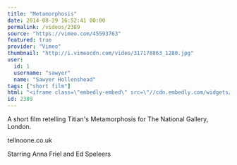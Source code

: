 ```yaml
---
title: "Metamorphosis"
date: 2014-08-29 16:52:41 00:00
permalink: /videos/2389
source: "https://vimeo.com/45593763"
featured: true
provider: "Vimeo"
thumbnail: "http://i.vimeocdn.com/video/317178863_1280.jpg"
user:
  id: 1
  username: "sawyer"
  name: "Sawyer Hollenshead"
tags: ["short film"]
html: "<iframe class=\"embedly-embed\" src=\"//cdn.embedly.com/widgets/media.html?src=http%3A%2F%2Fplayer.vimeo.com%2Fvideo%2F45593763&wmode=transparent&src_secure=1&url=http%3A%2F%2Fvimeo.com%2F45593763&image=http%3A%2F%2Fi.vimeocdn.com%2Fvideo%2F317178863_1280.jpg&key=daaebf4d9cdd46779200162d0ca86e20&type=text%2Fhtml&schema=vimeo\" width=\"1280\" height=\"720\" scrolling=\"no\" frameborder=\"0\" allowfullscreen></iframe>"
id: 2389
---
```


A short film retelling Titian's Metamorphosis for The National Gallery, London.

tellnoone.co.uk

Starring Anna Friel and Ed Speleers